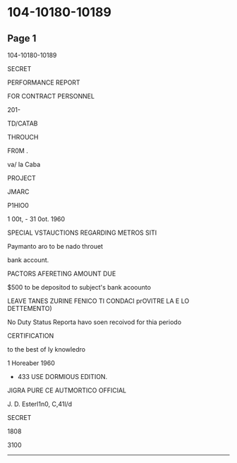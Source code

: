 # 104-10180-10189

## Page 1

104-10180-10189

SECRET

PERFORMANCE REPORT

FOR CONTRACT PERSONNEL

201-

TD/CATAB

THROUCH

FR0M .

va/ la Caba

PROJECT

JMARC

P1HIO0

1 00t, - 31 0ot. 1960

SPECIAL VSTAUCTIONS REGARDING METROS SITI

Paymanto aro to be nado throuet

bank account.

PACTORS AFERETING AMOUNT DUE

$500 to be depositod to subject's bank acoounto

LEAVE TANES ZURINE FENICO TI CONDACI prOVITRE LA E LO DETTEMENTO)

No Duty Status Reporta havo soen recoivod for thia periodo

CERTIFICATION

to the best of Iy knowledro

1 Horeaber 1960

* 433 USE DORMIOUS EDITION.

JIGRA PURE CE AUTMORTICO OFFICIAL

J. D. Esterl1n0, C,41l/d

SECRET

1808

3100

---

